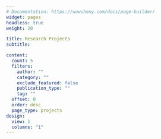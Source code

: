 ```yaml
---
# Documentation: https://wowchemy.com/docs/page-builder/
widget: pages
headless: true
weight: 20

title: Research Projects
subtitle:

content:
  count: 5
  filters:
    author: ""
    category: ""
    exclude_featured: false
    publication_type: ""
    tag: ""
  offset: 0
  order: desc
  page_type: projects
design:
  view: 1
  columns: "1"
---
```


<!-- - 2020 - 2022 Australian Research Council Discovery Project (DP200101338): Structure Search Over Large Scale Heterogeneous Information Networks, $540,000, Xuemin Lin.

- 2020 - 2022 Australian Research Council Discovery Project (DP200101116): Cohesive Subgraph Discovery on Big Bipartite Graphs, $430,000, Wenjie Zhang.

- 2018 - 2020 Australian Research Council Discovery Project (DP180103096): Efficient Processing of Large Scale Multi-dimensional Graphs, $407,974, Xuemin Lin, Wenjie Zhang and Ying Zhang.

- 2018 UNSW-Huawei Project, Cohesive Subgraph Mining for Anomaly Analysis, $322,966, Xuemin Lin, Wenjie Zhang, Lu Qin, Lijun Chang.

- 2017/2018 Alibaba Research Project, Developing Large Scale Distributed Graph Processing Platform, RMB1.15M, Xuemin Lin, Lu Qin, Lijun Chang, Ying Zhang.

- 2017 - 2019 Australian Research Council Discovery Grant (DP170101628): Towards Efficient Processing of Big Graphs, $528,000 (Xuemin Lin)

- 2015 - 2017 Australian Research Council Discovery Project (DP150103071): Continuous Loyalty-based Similarity Queries over Moving Objects, $266, 300, Wenjie Zhang and Lei Chen.

- 2015 - 2017 Australian Research Council Discovery Project (DP150102728): Efficiently Processing Pattern-based Structure Queries over Large Graphs, $397, 500, Xuemin Lin and Wenjie Zhang.

- 2014 - 2016 Australian Research Council Discovery Grant (DP140103578): Probablistic Search Over Large-Scale Uncertain Graphs , $413, 000 (Xuemin Lin).

- 2012 - 2014 Australian Research Council Discovery Early Career Researcher Award (DE120102144): Continuously Monitoring Uncertain Objects in a Multi-dimensional Space, $375, 000, Wenjie Zhang.

- 2012 - 2014 Australian Research Council Discovery Project (DP120104168): Ranking Complex Objects in a Multi-dimensional Space, $350, 000, Xuemin Lin and Wenjie Zhang. -->